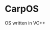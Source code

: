# CarpOS
OS written in VC++

[logo]: https://github.com/cartman300/CarpOS/screenshots/csod.png "Carp Screen of Death!"